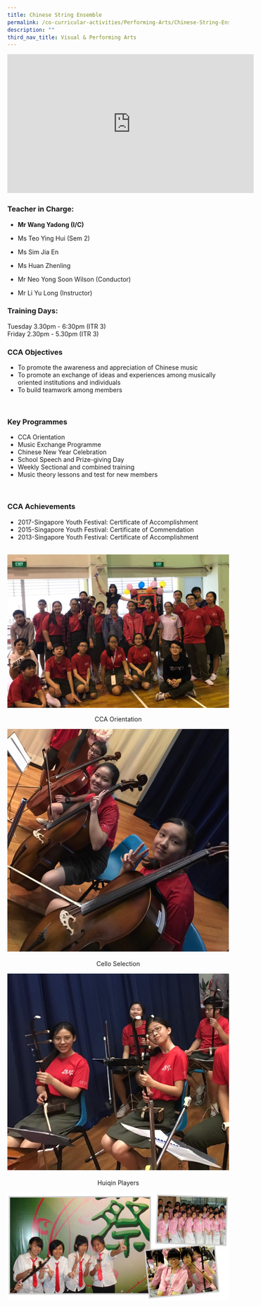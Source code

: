 ```yaml
---
title: Chinese String Ensemble
permalink: /co-curricular-activities/Performing-Arts/Chinese-String-Ensemble/
description: ""
third_nav_title: Visual & Performing Arts
---
```


<iframe width="560" height="315" src="https://www.youtube.com/embed/Ds87K2L0rc8" title="YouTube video player" frameborder="0" allow="accelerometer; autoplay; clipboard-write; encrypted-media; gyroscope; picture-in-picture" allowfullscreen></iframe>

### Teacher in Charge:

  

*   **Mr Wang Yadong (I/C)**
*  Ms Teo Ying Hui (Sem 2) 
    
*   Ms Sim Jia En
*   Ms Huan Zhenling
*   Mr Neo Yong Soon Wilson (Conductor)
*   Mr Li Yu Long (Instructor)

  

### Training Days:

  

Tuesday 3.30pm - 6:30pm (ITR 3)  
Friday 2.30pm - 5.30pm (ITR 3)

###   CCA Objectives

  
*   To promote the awareness and appreciation of Chinese music
*   To promote an exchange of ideas and experiences among musically oriented institutions and individuals
*   To build teamwork among members

 

###   Key Programmes

  

*   CCA Orientation
*   Music Exchange Programme
*   Chinese New Year Celebration
*   School Speech and Prize-giving Day
*   Weekly Sectional and combined training
*   Music theory lessons and test for new members

 

###   CCA Achievements

  
*   2017-Singapore Youth Festival: Certificate of Accomplishment
*   2015-Singapore Youth Festival: Certificate of Commendation
*   2013-Singapore Youth Festival: Certificate of Accomplishment

  ![](/images/cca%20oreintation.jpeg)
<center> CCA Orientation </center>

![](/images/cello%20section.jpeg)
<center>Cello Selection</center>

![](/images/huqin%20players.jpeg)
<center>Huiqin Players</center>

![](/images/1-4.png)